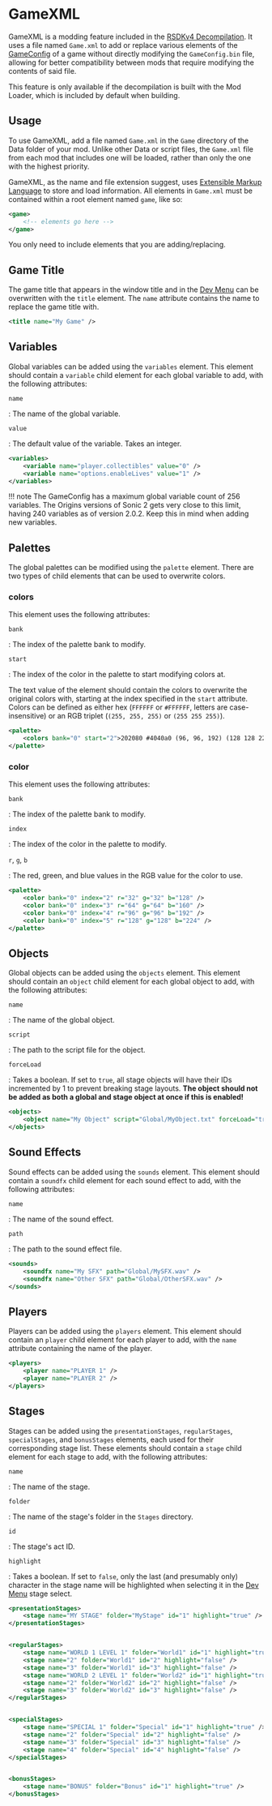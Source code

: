 # GameXML

GameXML is a modding feature included in the [RSDKv4 Decompilation](README.md). It uses a file named `Game.xml` to add or replace various elements of the [GameConfig](TODO) of a game without directly modifying the `GameConfig.bin` file, allowing for better compatibility between mods that require modifying the contents of said file.

This feature is only available if the decompilation is built with the Mod Loader, which is included by default when building.

## Usage

To use GameXML, add a file named `Game.xml` in the `Game` directory of the Data folder of your mod. Unlike other Data or script files, the `Game.xml` file from each mod that includes one will be loaded, rather than only the one with the highest priority.

GameXML, as the name and file extension suggest, uses [Extensible Markup Language](https://en.wikipedia.org/wiki/XML) to store and load information. All elements in `Game.xml` must be contained within a root element named `game`, like so:

```xml
<game>
	<!-- elements go here -->
</game>
```

You only need to include elements that you are adding/replacing.

## Game Title

The game title that appears in the window title and in the [Dev Menu](../Overview/DevMenu.md) can be overwritten with the `title` element. The `name` attribute contains the name to replace the game title with.

```xml
<title name="My Game" />
```

## Variables

Global variables can be added using the `variables` element. This element should contain a `variable` child element for each global variable to add, with the following attributes:

`name`

:   The name of the global variable.

`value`

:   The default value of the variable. Takes an integer.

```xml
<variables>
	<variable name="player.collectibles" value="0" />
	<variable name="options.enableLives" value="1" />
</variables>
```

!!! note
    The GameConfig has a maximum global variable count of 256 variables. The Origins versions of Sonic 2 gets very close to this limit, having 240 variables as of version 2.0.2. Keep this in mind when adding new variables.

## Palettes

The global palettes can be modified using the `palette` element. There are two types of child elements that can be used to overwrite colors.

### colors

This element uses the following attributes:

`bank`

:   The index of the palette bank to modify.

`start`

:   The index of the color in the palette to start modifying colors at.

The text value of the element should contain the colors to overwrite the original colors with, starting at the index specified in the `start` attribute. Colors can be defined as either hex (`FFFFFF` or `#FFFFFF`, letters are case-insensitive) or an RGB triplet (`(255, 255, 255)` or `(255 255 255)`).

```xml
<palette>
	<colors bank="0" start="2">202080 #4040a0 (96, 96, 192) (128 128 224)</colors>
</palette>
```

### color

This element uses the following attributes:

`bank`

:   The index of the palette bank to modify.

`index`

:   The index of the color in the palette to modify.

`r`, `g`, `b`

:   The red, green, and blue values in the RGB value for the color to use.

```xml
<palette>
	<color bank="0" index="2" r="32" g="32" b="128" />
	<color bank="0" index="3" r="64" g="64" b="160" />
	<color bank="0" index="4" r="96" g="96" b="192" />
	<color bank="0" index="5" r="128" g="128" b="224" />
</palette>
```

## Objects

Global objects can be added using the `objects` element. This element should contain an `object` child element for each global object to add, with the following attributes:

`name`

:   The name of the global object.

`script`

:   The path to the script file for the object.

`forceLoad`

:   Takes a boolean. If set to `true`, all stage objects will have their IDs incremented by 1 to prevent breaking stage layouts. **The object should not be added as both a global and stage object at once if this is enabled!**

```xml
<objects>
	<object name="My Object" script="Global/MyObject.txt" forceLoad="true" />
</objects>
```

## Sound Effects

Sound effects can be added using the `sounds` element. This element should contain a `soundfx` child element for each sound effect to add, with the following attributes:

`name`

:   The name of the sound effect.

`path`

:   The path to the sound effect file.

```xml
<sounds>
	<soundfx name="My SFX" path="Global/MySFX.wav" />
	<soundfx name="Other SFX" path="Global/OtherSFX.wav" />
</sounds>
```

## Players

Players can be added using the `players` element. This element should contain an `player` child element for each player to add, with the `name` attribute containing the name of the player.

```xml
<players>
	<player name="PLAYER 1" />
	<player name="PLAYER 2" />
</players>
```

## Stages

Stages can be added using the `presentationStages`, `regularStages`, `specialStages`, and `bonusStages` elements, each used for their corresponding stage list. These elements should contain a `stage` child element for each stage to add, with the following attributes:

`name`

:   The name of the stage.

`folder`

:   The name of the stage's folder in the `Stages` directory.

`id`

:   The stage's act ID.

`highlight`

:   Takes a boolean. If set to `false`, only the last (and presumably only) character in the stage name will be highlighted when selecting it in the [Dev Menu](../Overview/DevMenu.md) stage select.

```xml
<presentationStages>
	<stage name="MY STAGE" folder="MyStage" id="1" highlight="true" />
</presentationStages>


<regularStages>
	<stage name="WORLD 1 LEVEL 1" folder="World1" id="1" highlight="true" />
	<stage name="2" folder="World1" id="2" highlight="false" />
	<stage name="3" folder="World1" id="3" highlight="false" />
	<stage name="WORLD 2 LEVEL 1" folder="World2" id="1" highlight="true" />
	<stage name="2" folder="World2" id="2" highlight="false" />
	<stage name="3" folder="World2" id="3" highlight="false" />
</regularStages>


<specialStages>
	<stage name="SPECIAL 1" folder="Special" id="1" highlight="true" />
	<stage name="2" folder="Special" id="2" highlight="false" />
	<stage name="3" folder="Special" id="3" highlight="false" />
	<stage name="4" folder="Special" id="4" highlight="false" />
</specialStages>


<bonusStages>
	<stage name="BONUS" folder="Bonus" id="1" highlight="true" />
</bonusStages>
```
